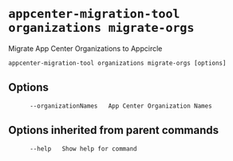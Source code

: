 # `appcenter-migration-tool organizations migrate-orgs`

Migrate App Center Organizations to Appcircle

```plaintext
appcenter-migration-tool organizations migrate-orgs [options]
```

## Options

```plaintext
      --organizationNames   App Center Organization Names
```

## Options inherited from parent commands

```plaintext
      --help   Show help for command
```
